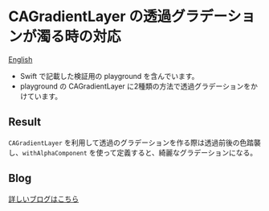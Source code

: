 # CAGradientLayer の透過グラデーションが濁る時の対応

[English](README.md)

- Swift で記載した検証用の playground を含んでいます。   
- playground の CAGradientLayer に2種類の方法で透過グラデーションをかけています。


## Result

`CAGradientLayer` を利用して透過のグラデーションを作る際は透過前後の色踏襲し、`withAlphaComponent` を使って定義すると、綺麗なグラデーションになる。


## Blog

[詳しいブログはこちら](https://rc-code.info/?p=305)
